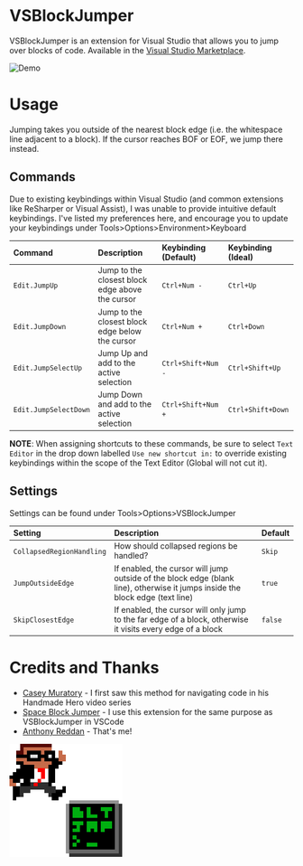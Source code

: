 # VSBlockJumper

VSBlockJumper is an extension for Visual Studio that allows you to jump over blocks of code. Available in the [Visual Studio Marketplace](https://marketplace.visualstudio.com/items?itemName=NightroAR.VSBlockJumper).

![Demo](./media/demo.gif?raw=true "Demo")

# Usage

Jumping takes you outside of the nearest block edge (i.e. the whitespace line adjacent to a block). If the cursor reaches BOF or EOF, we jump there instead.

## Commands

Due to existing keybindings within Visual Studio (and common extensions like ReSharper or Visual Assist), I was unable to provide intuitive default keybindings. I've listed my preferences here, and encourage you to update your keybindings under Tools>Options>Environment>Keyboard

| Command               | Description                                     | Keybinding (Default) | Keybinding (Ideal) |
|:--------------------- |:----------------------------------------------- |:-------------------- |:------------------ |
| `Edit.JumpUp`         | Jump to the closest block edge above the cursor | `Ctrl+Num -`         | `Ctrl+Up`          |
| `Edit.JumpDown`       | Jump to the closest block edge below the cursor | `Ctrl+Num +`         | `Ctrl+Down`        |
| `Edit.JumpSelectUp`   | Jump Up and add to the active selection         | `Ctrl+Shift+Num -`   | `Ctrl+Shift+Up`    |
| `Edit.JumpSelectDown` | Jump Down and add to the active selection       | `Ctrl+Shift+Num +`   | `Ctrl+Shift+Down`  |

**NOTE**: When assigning shortcuts to these commands, be sure to select `Text Editor` in the drop down labelled `Use new shortcut in:` to override existing keybindings within the scope of the Text Editor (Global will not cut it).

## Settings

Settings can be found under Tools>Options>VSBlockJumper

| Setting                   | Description                                                                                                                   | Default |
|:-----------------         |:----------------------------------------------------------------------------------------------------------------------------- |:------- |
| `CollapsedRegionHandling` | How should collapsed regions be handled?                                                                                      | `Skip`  |
| `JumpOutsideEdge`         | If enabled, the cursor will jump outside of the block edge (blank line), otherwise it jumps inside the block edge (text line) | `true`  |
| `SkipClosestEdge`         | If enabled, the cursor will only jump to the far edge of a block, otherwise it visits every edge of a block                   | `false` |

# Credits and Thanks

* [Casey Muratory](https://twitter.com/cmuratori) - I first saw this method for navigating code in his Handmade Hero video series
* [Space Block Jumper](https://marketplace.visualstudio.com/items?itemName=jmfirth.vsc-space-block-jumper) - I use this extension for the same purpose as VSBlockJumper in VSCode
* [Anthony Reddan](https://twitter.com/AnthonyReddan) - That's me!

![VSBlockJumper](./code/Resources/VSBlockJumperPackage.png?raw=true "VSBlockJumper")
